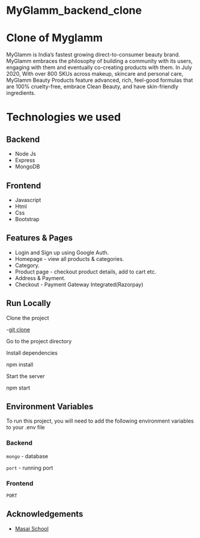 # MyGlamm_backend_clone
# Clone of Myglamm

MyGlamm is India’s fastest growing direct-to-consumer beauty brand. MyGlamm embraces the philosophy of building a community with its users, engaging with them and eventually co-creating products with them. In July 2020, With over 800 SKUs across makeup, skincare and personal care, MyGlamm Beauty Products feature advanced, rich, feel-good formulas that are 100% cruelty-free, embrace Clean Beauty, and have skin-friendly ingredients.

# [](https://github.com/shivamongit/MyGlamm_backend_clone#technologies-we-used)Technologies we used

## [](https://github.com/shivamongit/MyGlamm_backend_clone.git#backend)Backend

-   Node Js
-   Express
-   MongoDB

## [](https://github.com/shivamongit/MyGlamm_backend_clone.git#frontend)Frontend

-   Javascript
-   Html
-   Css
-   Bootstrap

## [](https://github.com/shivamongit/MyGlamm_backend_clone.git#features--pages)Features & Pages

-   Login and Sign up using Google Auth.
-   Homepage - view all products & categories.
-   Category.
-   Product page - checkout product details, add to cart etc.
-   Address & Payment.
-   Checkout - Payment Gateway Integrated(Razorpay)

## [](https://github.com/shivamongit/MyGlamm_backend_clone.git#run-locally)Run Locally

Clone the project

-[git clone](https://github.com/shivamongit/MyGlamm_backend_clone.git)

Go to the project directory

Install dependencies

  npm install

Start the server

  npm start

## [](https://github.com/shivamongit/MyGlamm_backend_clone.git#environment-variables)Environment Variables

To run this project, you will need to add the following environment variables to your .env file

### [](https://github.com/shivamongit/MyGlamm_backend_clone.git#backend-1)Backend

`mongo`  - database

`port`  - running port

### [](https://github.com/shivamongit/MyGlamm_backend_clone.git#frontend-1)Frontend

`PORT`

## [](https://github.com/shivamongit/MyGlamm_backend_clone.git#acknowledgements)Acknowledgements

-   [Masai School](https://masaischool.com/)
